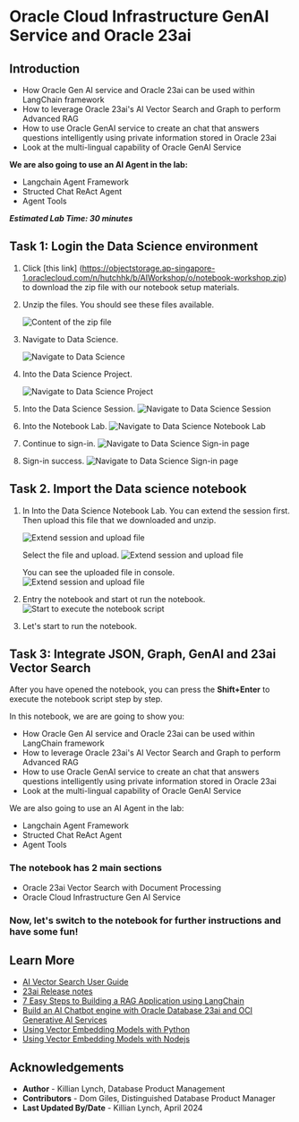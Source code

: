 # Oracle Cloud Infrastructure GenAI Service and Oracle 23ai

## Introduction

- How Oracle Gen AI service and Oracle 23ai can be used within LangChain framework
- How to leverage Oracle 23ai's AI Vector Search and Graph to perform Advanced RAG
- How to use Oracle GenAI service to create an chat that answers questions intelligently using private information stored in Oracle 23ai 
- Look at the multi-lingual capability of Oracle GenAI Service

**We are also going to use an AI Agent in the lab:**
- Langchain Agent Framework
- Structed Chat ReAct Agent
- Agent Tools

**_Estimated Lab Time: 30 minutes_**

## Task 1: Login the Data Science environment
1. Click [this link] (https://objectstorage.ap-singapore-1.oraclecloud.com/n/hutchhk/b/AIWorkshop/o/notebook-workshop.zip) to download the zip file with our notebook setup materials.

2. Unzip the files. You should see these files available.

    ![Content of the zip file](images/1-unzip-notebook-workshop.png)

3. Navigate to Data Science.

    ![Navigate to Data Science](images/1-entry-data-science-workshop.png " ")

4. Into the Data Science Project.

    ![Navigate to Data Science Project](images/2-entry-project-workshop.png " ")

5. Into the Data Science Session.
    ![Navigate to Data Science Session](images/3-entry-session-workshop.png " ")

6. Into the Notebook Lab.
    ![Navigate to Data Science Notebook Lab](images/4-into-notebook-workshop.png " ")

7. Continue to sign-in.
    ![Navigate to Data Science Sign-in page](images/5-signin-workshop.png " ")

8. Sign-in success.
    ![Navigate to Data Science Sign-in page](images/6-welcome-workshop.png " ")

## Task 2. Import the Data science notebook

1. In Into the Data Science Notebook Lab. You can extend the session first. Then upload this file that we downloaded and unzip.

    ![Extend session and upload file](images/6-extend-upload-workshop.png " ")

    Select the file and upload.
    ![Extend session and upload file](images/7-select-file-workshop.png " ")

    You can see the uploaded file in console.
    ![Extend session and upload file](images/8-upload-result-workshop.png " ")

3. Entry the notebook and start ot run the notebook.
    ![Start to execute the notebook script](images/12-start-notebook-workshop.png " ")

6. Let's start to run the notebook.

## Task 3: Integrate JSON, Graph, GenAI and 23ai Vector Search

After you have opened the notebook, you can press the **Shift+Enter** to execute the notebook script step by step.  

In this notebook, we are are going to show you:

- How Oracle Gen AI service and Oracle 23ai can be used within LangChain framework
- How to leverage Oracle 23ai's AI Vector Search and Graph to perform Advanced RAG
- How to use Oracle GenAI service to create an chat that answers questions intelligently using private information stored in Oracle 23ai 
- Look at the multi-lingual capability of Oracle GenAI Service

We are also going to use an AI Agent in the lab:  
- Langchain Agent Framework
- Structed Chat ReAct Agent
- Agent Tools

### The notebook has 2 main sections
* Oracle 23ai Vector Search with Document Processing
* Oracle Cloud Infrastructure Gen AI Service
### Now, let's switch to the notebook for further instructions and have some fun!


## Learn More

* [AI Vector Search User Guide](https://docs.oracle.com/en/database/oracle/oracle-database/23/vecse/oracle-ai-vector-search-users-guide.pdf)
* [23ai Release notes](https://docs.oracle.com/en/database/oracle/oracle-database/23/rnrdm/index.html)
* [7 Easy Steps to Building a RAG Application using LangChain](https://livelabs.oracle.com/pls/apex/r/dbpm/livelabs/view-workshop?wid=3927&clear=RR,180&session=1859311324732)
* [Build an AI Chatbot engine with Oracle Database 23ai and OCI Generative AI Services](https://livelabs.oracle.com/pls/apex/r/dbpm/livelabs/view-workshop?wid=3939&clear=RR,180&session=107280580579860)
* [Using Vector Embedding Models with Python](https://livelabs.oracle.com/pls/apex/r/dbpm/livelabs/view-workshop?wid=3928&clear=RR,180&session=1859311324732)
* [Using Vector Embedding Models with Nodejs](https://livelabs.oracle.com/pls/apex/r/dbpm/livelabs/view-workshop?wid=3926&clear=RR,180&session=1859311324732)

## Acknowledgements
* **Author** - Killian Lynch, Database Product Management
* **Contributors** - Dom Giles, Distinguished Database Product Manager
* **Last Updated By/Date** - Killian Lynch, April 2024